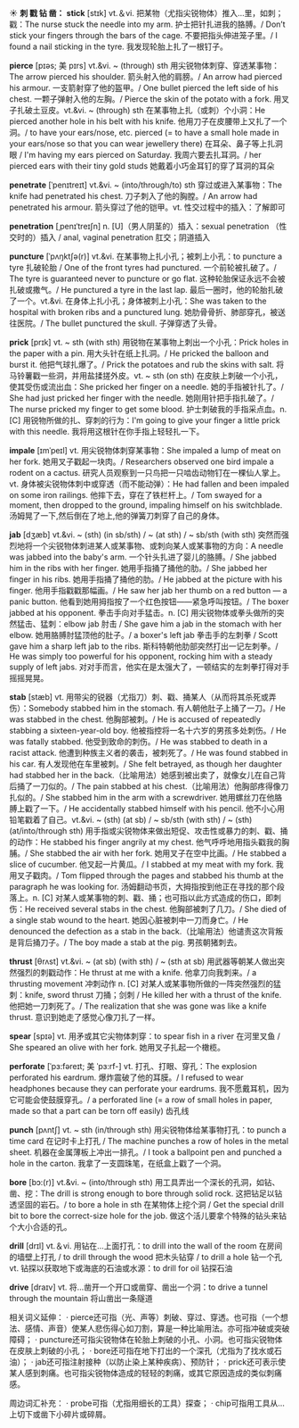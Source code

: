 ☀ <span class="category">**刺 戳 钻 凿：**</span>
<span class="vocabulary">**stick**</span> [stɪk] 
<span class="definition">vt.＆vi. 把某物（尤指尖锐物体）推入…里，如刺；戳：</span>The nurse stuck the needle into my arm. 护士把针扎进我的胳膊。/ Don’t stick your fingers through the bars of the cage. 不要把指头伸进笼子里。/ I found a nail sticking in the tyre. 我发现轮胎上扎了一根钉子。
           
<span class="vocabulary">**pierce**</span> [pɪəs; 美 pɪrs]
<span class="definition">vt.&vi. ~ (through) sth 用尖锐物体刺穿、穿透某事物：</span>The arrow pierced his shoulder. 箭头射入他的肩膀。/ An arrow had pierced his armour. 一支箭射穿了他的盔甲。/ One bullet pierced the left side of his chest. 一颗子弹射入他的左胸。/ Pierce the skin of the potato with a fork. 用叉子扎破土豆皮。<span class="definition">vt.&vi. ~ (through) sth 在某事物上扎（或刺）个小洞：</span>He pierced another hole in his belt with his knife. 他用刀子在皮腰带上又扎了一个洞。/ to have your ears/nose, etc. pierced (= to have a small hole made in your ears/nose so that you can wear jewellery there) 在耳朵、鼻子等上扎洞眼 / I'm having my ears pierced on Saturday. 我周六要去扎耳洞。/ her pierced ears with their tiny gold studs 她戴着小巧金耳钉的穿了耳洞的耳朵

<span class="vocabulary">**penetrate**</span> [ˈpenɪtreɪt]
<span class="definition">vt.&vi. ~ (into/through/to) sth 穿过或进入某事物：</span>The knife had penetrated his chest. 刀子刺入了他的胸膛。/ An arrow had penetrated his armour. 箭头穿过了他的铠甲。<span class="definition">vt. 性交过程中的插入：</span>了解即可
                      
<span class="vocabulary">**penetration**</span> [ˌpenɪˈtreɪʃn]
<span class="definition">n. [U]（男人阴茎的）插入：</span>sexual penetration （性交时的）插入 / anal, vaginal penetration 肛交；阴道插入

<span class="vocabulary">**puncture**</span> [ˈpʌŋktʃə(r)]
<span class="definition">vt.&vi. 在某事物上扎小孔；被刺上小孔：</span>to puncture a tyre 扎破轮胎 / One of the front tyres had punctured. 一个前轮被扎破了。/ The tyre is guaranteed never to puncture or go flat. 这种轮胎保证永远不会被扎破或撒气。/ He punctured a tyre in the last lap. 最后一圈时，他的轮胎扎破了一个。<span class="definition">vt.&vi. 在身体上扎小孔；身体被刺上小孔：</span>She was taken to the hospital with broken ribs and a punctured lung. 她肋骨骨折、肺部穿孔，被送往医院。/ The bullet punctured the skull. 子弹穿透了头骨。
            
<span class="vocabulary">**prick**</span> [prɪk]
<span class="definition">vt. ~ sth (with sth) 用锐物在某事物上刺出一个小孔：</span>Prick holes in the paper with a pin. 用大头针在纸上扎洞。/ He pricked the balloon and burst it. 他把气球扎爆了。/ Prick the potatoes and rub the skins with salt. 将马铃薯戳一些洞，并用盐揉搓外皮。<span class="definition">vt. ~ sth (on sth) 在皮肤上刺破一个小孔，使其受伤或流出血：</span>She pricked her finger on a needle. 她的手指被针扎了。/ She had just pricked her finger with the needle. 她刚用针把手指扎破了。/ The nurse pricked my finger to get some blood. 护士刺破我的手指采点血。<span class="definition">n. [C] 用锐物所做的扎、穿刺的行为：</span>I'm going to give your finger a little prick with this needle. 我将用这根针在你手指上轻轻扎一下。

<span class="vocabulary">**impale**</span> [ɪmˈpeɪl]
<span class="definition">vt. 用尖锐物体刺穿某事物：</span>She impaled a lump of meat on her fork. 她用叉子戳起一块肉。/ Researchers observed one bird impale a rodent on a cactus. 研究人员观察到一只鸟把一只啮齿动物钉在一棵仙人掌上。<span class="definition">vt. 身体被尖锐物体刺中或穿透（而不能动弹）：</span>He had fallen and been impaled on some iron railings. 他摔下去，穿在了铁栏杆上。/ Tom swayed for a moment, then dropped to the ground, impaling himself on his switchblade. 汤姆晃了一下,然后倒在了地上,他的弹簧刀刺穿了自己的身体。
           
<span class="vocabulary">**jab**</span> [dʒæb]
<span class="definition">vt.&vi. ~ (sth) (in sb/sth) / ~ (at sth) / ~ sb/sth (with sth) 突然而强烈地将一个尖锐物体刺进某人或某事物、或刺向某人或某事物的方向：</span>A needle was jabbed into the baby's arm. 一个针头扎进了婴儿的胳膊。/ She jabbed him in the ribs with her finger. 她用手指捅了捅他的肋。/ She jabbed her finger in his ribs. 她用手指捅了捅他的肋。/ He jabbed at the picture with his finger. 他用手指戳戳那幅画。/ He saw her jab her thumb on a red button — a panic button. 他看到她用拇指按了一个红色按钮——紧急呼叫按钮。/ The boxer jabbed at his opponent. 拳击手向对手猛击。<span class="definition">n. [C] 用尖锐物体或拳头做所的突然猛击、猛刺：</span>elbow jab 肘击 / She gave him a jab in the stomach with her elbow. 她用胳膊肘猛顶他的肚子。/ a boxer's left jab 拳击手的左刺拳 / Scott gave him a sharp left jab to the ribs. 斯科特朝他肋部突然打出一记左刺拳。/ He was simply too powerful for his opponent, rocking him with a steady supply of left jabs. 对对手而言，他实在是太强大了，一顿结实的左刺拳打得对手摇摇晃晃。
           
<span class="vocabulary">**stab**</span> [stæb]
<span class="definition">vt. 用带尖的锐器（尤指刀）刺、戳、捅某人（从而将其杀死或弄伤）：</span>Somebody stabbed him in the stomach. 有人朝他肚子上捅了一刀。/ He was stabbed in the chest. 他胸部被刺。/ He is accused of repeatedly stabbing a sixteen-year-old boy. 他被指控将一名十六岁的男孩多处刺伤。/ He was fatally stabbed. 他受到致命的刺伤。/ He was stabbed to death in a racist attack. 他遭到种族主义者的袭击，被刺死了。/ He was found stabbed in his car. 有人发现他在车里被刺。/ She felt betrayed, as though her daughter had stabbed her in the back.（比喻用法）她感到被出卖了，就像女儿在自己背后捅了一刀似的。/ The pain stabbed at his chest.（比喻用法）他胸部疼得像刀扎似的。/ She stabbed him in the arm with a screwdriver. 她用螺丝刀在他胳膊上戳了一下。/ He accidentally stabbed himself with his pencil. 他不小心用铅笔戳着了自己。<span class="definition">vt.&vi. ~ (sth) (at sb) / ~ sb/sth (with sth) / ~ (sth) (at/into/through sth) 用手指或尖锐物体来做出短促、攻击性或暴力的刺、戳、捅的动作：</span>He stabbed his finger angrily at my chest. 他气呼呼地用指头戳我的胸脯。/ She stabbed the air with her fork. 她用叉子在空中比画。/ He stabbed a slice of cucumber. 他叉起一片黄瓜。/ I stabbed at my meat with my fork. 我用叉子戳肉。/ Tom flipped through the pages and stabbed his thumb at the paragraph he was looking for. 汤姆翻动书页，大拇指按到他正在寻找的那个段落上。<span class="definition">n. [C] 对某人或某事物的刺、戳、捅；也可指以此方式造成的伤口，即刺伤：</span>He received several stabs in the chest. 他胸部被刺了几刀。/ She died of a single stab wound to the heart. 她因心脏被刺中一刀而身亡。/ He denounced the defection as a stab in the back.（比喻用法）他谴责这次背叛是背后捅刀子。/ The boy made a stab at the pig. 男孩朝猪刺去。
           
<span class="vocabulary">**thrust**</span> [θrʌst]
<span class="definition">vt.&vi. ~ (at sb) (with sth) / ~ (sth at sb) 用武器等朝某人做出突然强烈的刺戳动作：</span>He thrust at me with a knife. 他拿刀向我刺来。/ a thrusting movement 冲刺动作 <span class="definition">n. [C] 对某人或某事物所做的一阵突然强烈的猛刺：</span>knife, sword thrust 刀捅；剑刺 / He killed her with a thrust of the knife. 他把她一刀刺死了。/ The realization that she was gone was like a knife thrust. 意识到她走了感觉心像刀扎了一样。

<span class="vocabulary">**spear**</span> [spɪə] 
<span class="definition">vt. 用矛或其它尖物体刺穿：</span>to spear fish in a river 在河里叉鱼 / She speared an olive with her fork. 她用叉子扎起一个橄榄。 

<span class="vocabulary">**perforate**</span> [ˈpɜ:fəreɪt; 美 ˈpɜ:rf-]
<span class="definition">vt. 打孔、打眼、穿孔：</span>The explosion perforated his eardrum. 爆炸震破了他的耳膜。/ I refused to wear headphones because they can perforate your eardrums. 我不愿戴耳机，因为它可能会使鼓膜穿孔。/ a perforated line (= a row of small holes in paper, made so that a part can be torn off easily) 齿孔线
           
<span class="vocabulary">**punch**</span> [pʌntʃ]
<span class="definition">vt. ~ sth (in/through sth) 用尖锐物体给某事物打孔：</span>to punch a time card 在记时卡上打孔 / The machine punches a row of holes in the metal sheet. 机器在金属薄板上冲出一排孔。/ I took a ballpoint pen and punched a hole in the carton. 我拿了一支圆珠笔，在纸盒上戳了一个洞。

<span class="vocabulary">**bore**</span> [bɔ:(r)]
<span class="definition">vt.&vi. ~ (into/through sth) 用工具弄出一个深长的孔洞，如钻、凿、挖：</span>The drill is strong enough to bore through solid rock. 这把钻足以钻透坚固的岩石。/ to bore a hole in sth 在某物体上挖个洞 / Get the special drill bit to bore the correct-size hole for the job. 做这个活儿要拿个特殊的钻头来钻个大小合适的孔。

<span class="vocabulary">**drill**</span> [drɪl] 
<span class="definition">vt.＆vi. 用钻在…上面打孔：</span>to drill into the wall of the room 在房间的墙壁上打孔 / to drill through the wood 把木头钻穿 / to drill a hole 钻一个孔 <span class="definition">vt. 钻探以获取地下或海底的石油或水源：</span>to drill for oil 钻探石油

<span class="vocabulary">**drive**</span> [draɪv] 
<span class="definition">vt. 将…凿开一个开口或凿穿、凿出一个洞：</span>to drive a tunnel through the mountain 将山凿出一条隧道

相关词义延伸：
· pierce还可指（光、声等）刺破、穿过、穿透。也可指（一个想法、感情、声音）使某人悲伤得心如刀割，算是一种比喻用法。亦可指冲破或突破障碍；
· puncture还可指尖锐物体在轮胎上刺破的小孔、小洞。也可指尖锐物体在皮肤上刺破的小孔；
· bore还可指在地下打出的一个深孔（尤指为了找水或石油）；
· jab还可指注射接种（以防止染上某种疾病）、预防针；
· prick还可表示使某人感到刺痛。也可指尖锐物体造成的轻轻的刺痛，或其它原因造成的类似刺痛感。

周边词汇补充：
· probe可指（尤指用细长的工具）探查；
· chip可指用工具从…上切下或凿下小碎片或碎屑。


